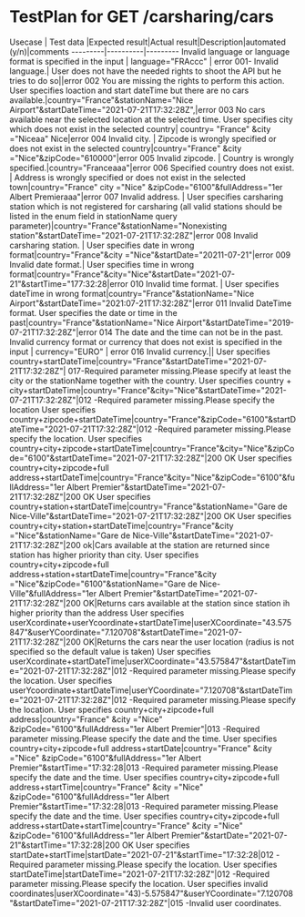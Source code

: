 
# TestPlan for GET /carsharing/cars

Usecase | Test data |Expected result|Actual result|Description|automated (y/n)|comments
---------|----------|---------
Invalid language or language format is specified in the input  | language="FRAccc" | error 001- Invalid language.|
User does not have the needed rights to shoot the API but he tries to do so||error 002 You are missing the rights to perform this action.
User specifies loaction and start dateTime but there are no cars available.|country="France"&stationName="Nice Airport"&startDateTime="2021-07-21T17:32:28Z",|error 003 No cars available near the selected location at the selected time.
User specifies city which does not exist in the selected country| country=  "France" &city ="Niceaa"  Nice|error 004 Invalid city. |
Zipcode is wrongly specified or does not exist in the selected country|country="France" &city ="Nice"&zipCode="610000"|error 005 Invalid zipcode. |
Country is wrongly specified.|country="Franceaaa"|error 006 Specified country does not exist. |
Address is wrongly specified or does not exist in the selected town|country="France" city ="Nice" &zipCode="6100"&fullAddress="1er Albert Premieraaa"|error 007 
Invalid address. |
User specifies carsharing station which is not registered for carsharing (all valid stations should be listed in the enum field in stationName query parameter)|country="France"&stationName="Nonexisting station"&startDateTime="2021-07-21T17:32:28Z"|error 008 Invalid carsharing station. |
User specifies date in wrong format|country="France"&city ="Nice"&startDate="20211-07-21"|error 009 Invalid date format.|
User specifies time in wrong format|country="France"&city="Nice"&startDate="2021-07-21"&startTime="177:32:28|error 010 Invalid time format. |
User specifies dateTime in wrong format|country="France"&stationName="Nice Airport"&startDateTime="2021:07-21T17:32:28Z"|error 011 Invalid DateTime format.
User specifies the date or time in the past|country="France"&stationName="Nice Airport"&startDateTime="2019-07-21T17:32:28Z"|error 014 The date and the time can not be in the past.
Invalid currency format or currency that does not exist is specified in the input  | currency="EURO" | error 016 Invalid currency.||
User specifies country+startDateTime|country="France"&startDateTime="2021-07-21T17:32:28Z"|  017-Required parameter missing.Please specify at least the city or the stationName together with the country.
User specifies country + city+startDateTime|country="France"&city="Nice"&startDateTime="2021-07-21T17:32:28Z"|012 -Required parameter missing.Please specify the location
User specifies country+zipcode+startDateTime|country="France"&zipCode="6100"&startDateTime="2021-07-21T17:32:28Z"|012 -Required parameter missing.Please specify the location.
User specifies country+city+zipcode+startDateTime|country="France"&city="Nice"&zipCode="6100"&startDateTime="2021-07-21T17:32:28Z"|200 OK
User specifies country+city+zipcode+full address+startDateTime|country="France"&city="Nice"&zipCode="6100"&fullAddress="1er Albert Premier"&startDateTime="2021-07-21T17:32:28Z"|200 OK
User specifies country+station+startDateTime|country="France"&stationName="Gare de Nice-Ville"&startDateTime="2021-07-21T17:32:28Z"|200 OK
User specifies country+city+station+startDateTime|country="France"&city ="Nice"&stationName="Gare de Nice-Ville"&startDateTime="2021-07-21T17:32:28Z"|200 ok|Cars available at the station are returned since station has higher priority than city.
User specifies country+city+zipcode+full address+station+startDateTime|country="France"&city ="Nice"&zipCode="6100"&stationName="Gare de Nice-Ville"&fullAddress="1er Albert Premier"&startDateTime="2021-07-21T17:32:28Z"|200 OK|Returns cars available at the station since station ih higher priority than the address
User specifies userXcordinate+userYcoordinate+startDateTime|userXCoordinate="43.575847"&userYCoordinate="7.120708"&startDateTime="2021-07-21T17:32:28Z"|200 OK|Returns the cars near the user location (radius is not specified so the default value is taken)
User specifies userXcordinate+startDateTime|userXCoordinate="43.575847"&startDateTime="2021-07-21T17:32:28Z"|012 -Required parameter missing.Please specify the location.
User specifies userYcoordinate+startDateTime|userYCoordinate="7.120708"&startDateTime="2021-07-21T17:32:28Z"|012 -Required parameter missing.Please specify the location.
User specifies country+city+zipcode+full address|country="France" &city ="Nice" &zipCode="6100"&fullAddress="1er Albert Premier"|013 -Required parameter missing.Please specify the date and the time.
User specifies country+city+zipcode+full address+startDate|country="France" &city ="Nice" &zipCode="6100"&fullAddress="1er Albert Premier"&startTime="17:32:28|013 -Required parameter missing.Please specify the date and the time.
User specifies country+city+zipcode+full address+startTime|country="France" &city ="Nice" &zipCode="6100"&fullAddress="1er Albert Premier"&startTime="17:32:28|013 -Required parameter missing.Please specify the date and the time.
User specifies country+city+zipcode+full address+startDate+startTime|country="France" &city ="Nice" &zipCode="6100"&fullAddress="1er Albert Premier"&startDate="2021-07-21"&startTime="17:32:28|200 OK
User specifies startDate+startTime|startDate="2021-07-21"&startTime="17:32:28|012 -Required parameter missing.Please specify the location.
  User specifies startDateTime|startDateTime="2021-07-21T17:32:28Z"|012 -Required parameter missing.Please specify the location.
  User specifies invalid coordinates|userXCoordinate="43)-5.575847"&userYCoordinate="7.120708"&startDateTime="2021-07-21T17:32:28Z"|015 -Invalid user coordinates.

